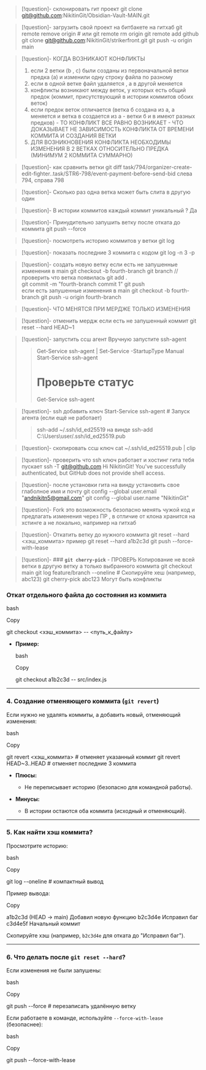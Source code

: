 >[!question]- склонировать гит проект
>git clone git@github.com:NikitinGit/Obsidian-Vault-MAIN.git

>[!question]- загрузить свой проект на битбакете на гитхаб
>git remote remove origin  # или git remote rm origin
>git remote add github git clone git@github.com:NikitinGit/strikerfront.git
>  git push -u origin main

>[!question]- КОГДА ВОЗНИКАЮТ КОНФЛИКТЫ
>1. если 2 ветки (b , c) были созданы из первоначальной ветки предка (a) и изменили одну строку файла по разному
>2. если в одной ветке файл удаляется , а в другой меняется
>3. конфликты возникают между веток, у которых есть общий предок (коммит, присутствующий в истории коммитов обоих веток)
>4. если предок веток отличается (ветка б создана из а, а меняется и ветка в создается из а - ветки б и в имеют разных предков) - ТО КОНФЛИКТ ВСЕ РАВНО ВОЗНИКАЕТ - ЧТО ДОКАЗЫВАЕТ НЕ ЗАВИСИМОСТЬ КОНФЛИКТА ОТ ВРЕМЕНИ КОММИТА И СОЗДАНИЯ ВЕТКИ
>5. ДЛЯ ВОЗНИКНОВЕНИЯ КОНФЛИКТА НЕОБХОДИМЫ ИЗМЕНЕНИЯ В 2 ВЕТКАХ ОТНОСИТЕЛЬНО ПРЕДКА (МИНИМУМ 2 КОММИТА СУММАРНО)

>[!question]- как сравнить ветки
> git diff task/794/organizer-create-edit-fighter..task/STR6-798/event-payment-before-send-bid
> слева 794, справа 798 

>[!question]- Сколько раз одна ветка  может быть слита в другую
> один

>[!question]-  В истории коммитов каждый коммит уникальный ?
>Да

>[!question]- Принудительно запушить ветку после отката до коммита
>git push --force

>[!question]- посмотреть историю коммитов у ветки 
>git log 

>[!question]- показать последние 3 коммита с кодом 
>git log -n 3 -p 

>[!question]- создать новую ветку
>   если есть не запушенные изменения в main
>git checkout -b fourth-branch 
>git branch //проверить что ветка появилась 
>git add .  
>git commit -m "fourth-branch commit 1"
> git push  
>    если есть запушенные изменения в main
>git checkout -b fourth-branch 
>git push -u origin fourth-branch 

>[!question]- ЧТО МЕНЯТСЯ ПРИ МЕРДЖЕ
>ТОЛЬКО ИЗМЕНЕНИЯ

>[!question]- отменить мердж если есть не запушенный коммит
>git reset --hard HEAD~1

>[!question]- запустить ссш агент 
> Вручную запустите ssh-agent
>> Get-Service ssh-agent | Set-Service -StartupType Manual
>> Start-Service ssh-agent
>> # Проверьте статус
>> Get-Service ssh-agent

>[!question]- ssh добавить ключ
>Start-Service ssh-agent  # Запуск агента (если ещё не работает)
>> ssh-add ~/.ssh/id_ed25519
>> на винде ssh-add C:\Users\user/.ssh/id_ed25519.pub 

>[!question]- скопировать ссш ключ 
>cat ~/.ssh/id_ed25519.pub | clip

>[!question]- проверить что ssh ключ работает и хостинг гита тебя пускает 
>ssh -T git@github.com
Hi NikitinGit! You've successfully authenticated, but GitHub does not provide shell access.

>[!question]- после установки гита на винду установить свое глаболное имя и почту 
>git config --global user.email "andnikitn5@gmail.com" 
> git config --global user.name "NikitinGit"  

>[!question]- Fork это
> возможность безопасно менять чужой код и предлагать изменения через ПР , в отличие от клона хранится на хстинге а не локально, например на гитхаб

>[!question]- Откатить ветку до нужного коммита 
git reset --hard <хэш_коммита>
пример git reset --hard a1b2c3d 
git push --force-with-lease

>[!question]- ### **`git cherry-pick`** - ПРОВЕРЬ
>Копирование не всей ветки в другую ветку а только выбранного коммита
>git checkout main
>git log feature/branch --oneline  # Скопируйте хеш (например, abc123)
>git cherry-pick abc123
> Могут быть конфликты 
### **Откат отдельного файла до состояния из коммита**

bash

Copy

git checkout <хэш_коммита> -- <путь_к_файлу>

- **Пример:**
    
    bash
    
    Copy
    
    git checkout a1b2c3d -- src/index.js
    

---

### **4. Создание отменяющего коммита (`git revert`)**

Если нужно не удалять коммиты, а добавить новый, отменяющий изменения:

bash

Copy

git revert <хэш_коммита>  # отменяет указанный коммит
git revert HEAD~3..HEAD   # отменяет последние 3 коммита

- **Плюсы:**
    
    - Не переписывает историю (безопасно для командной работы).
        
- **Минусы:**
    
    - В истории остаются оба коммита (исходный и отменяющий).
        

---

### **5. Как найти хэш коммита?**

Просмотрите историю:

bash

Copy

git log --oneline  # компактный вывод

Пример вывода:

Copy

a1b2c3d (HEAD -> main) Добавил новую функцию
b2c3d4e Исправил баг
c3d4e5f Начальный коммит

Скопируйте хэш (например, `b2c3d4e` для отката до "Исправил баг").

---

### **6. Что делать после `git reset --hard`?**

Если изменения не были запушены:

bash

Copy

git push --force  # перезаписать удалённую ветку

Если работаете в команде, используйте `--force-with-lease` (безопаснее):

bash

Copy

git push --force-with-lease
